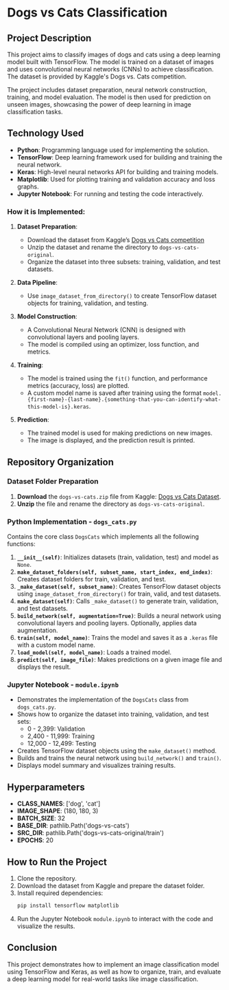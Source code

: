 # Dogs vs Cats Classification

## Project Description
This project aims to classify images of dogs and cats using a deep learning model built with TensorFlow. The model is trained on a dataset of images and uses convolutional neural networks (CNNs) to achieve classification. The dataset is provided by Kaggle's Dogs vs. Cats competition.

The project includes dataset preparation, neural network construction, training, and model evaluation. The model is then used for prediction on unseen images, showcasing the power of deep learning in image classification tasks.

## Technology Used
- **Python**: Programming language used for implementing the solution.
- **TensorFlow**: Deep learning framework used for building and training the neural network.
- **Keras**: High-level neural networks API for building and training models.
- **Matplotlib**: Used for plotting training and validation accuracy and loss graphs.
- **Jupyter Notebook**: For running and testing the code interactively.

### How it is Implemented:
1. **Dataset Preparation**:
   - Download the dataset from Kaggle’s [Dogs vs Cats competition](https://www.kaggle.com/competitions/dogs-vs-cats/data)
   - Unzip the dataset and rename the directory to `dogs-vs-cats-original`.
   - Organize the dataset into three subsets: training, validation, and test datasets.

2. **Data Pipeline**:
   - Use `image_dataset_from_directory()` to create TensorFlow dataset objects for training, validation, and testing.

3. **Model Construction**:
   - A Convolutional Neural Network (CNN) is designed with convolutional layers and pooling layers.
   - The model is compiled using an optimizer, loss function, and metrics.

4. **Training**:
   - The model is trained using the `fit()` function, and performance metrics (accuracy, loss) are plotted.
   - A custom model name is saved after training using the format `model.{first-name}-{last-name}.{something-that-you-can-identify-what-this-model-is}.keras`.

5. **Prediction**:
   - The trained model is used for making predictions on new images.
   - The image is displayed, and the prediction result is printed.

## Repository Organization

### Dataset Folder Preparation
1. **Download** the `dogs-vs-cats.zip` file from Kaggle: [Dogs vs Cats Dataset](https://www.kaggle.com/competitions/dogs-vs-cats/data).
2. **Unzip** the file and rename the directory as `dogs-vs-cats-original`.

### Python Implementation - `dogs_cats.py`
Contains the core class `DogsCats` which implements all the following functions:

1. **`__init__(self)`**: Initializes datasets (train, validation, test) and model as `None`.
2. **`make_dataset_folders(self, subset_name, start_index, end_index)`**: Creates dataset folders for train, validation, and test.
3. **`_make_dataset(self, subset_name)`**: Creates TensorFlow dataset objects using `image_dataset_from_directory()` for train, valid, and test datasets.
4. **`make_dataset(self)`**: Calls `_make_dataset()` to generate train, validation, and test datasets.
5. **`build_network(self, augmentation=True)`**: Builds a neural network using convolutional layers and pooling layers. Optionally, applies data augmentation.
6. **`train(self, model_name)`**: Trains the model and saves it as a `.keras` file with a custom model name.
7. **`load_model(self, model_name)`**: Loads a trained model.
8. **`predict(self, image_file)`**: Makes predictions on a given image file and displays the result.

### Jupyter Notebook - `module.ipynb`
- Demonstrates the implementation of the `DogsCats` class from `dogs_cats.py`.
- Shows how to organize the dataset into training, validation, and test sets:
    - 0 - 2,399: Validation
    - 2,400 - 11,999: Training
    - 12,000 - 12,499: Testing
- Creates TensorFlow dataset objects using the `make_dataset()` method.
- Builds and trains the neural network using `build_network()` and `train()`.
- Displays model summary and visualizes training results.

## Hyperparameters
- **CLASS_NAMES**: ['dog', 'cat']
- **IMAGE_SHAPE**: (180, 180, 3)
- **BATCH_SIZE**: 32
- **BASE_DIR**: pathlib.Path('dogs-vs-cats')
- **SRC_DIR**: pathlib.Path('dogs-vs-cats-original/train')
- **EPOCHS**: 20


## How to Run the Project
1. Clone the repository.
2. Download the dataset from Kaggle and prepare the dataset folder.
3. Install required dependencies:
    ```bash
    pip install tensorflow matplotlib
    ```
4. Run the Jupyter Notebook `module.ipynb` to interact with the code and visualize the results.

## Conclusion
This project demonstrates how to implement an image classification model using TensorFlow and Keras, as well as how to organize, train, and evaluate a deep learning model for real-world tasks like image classification.

